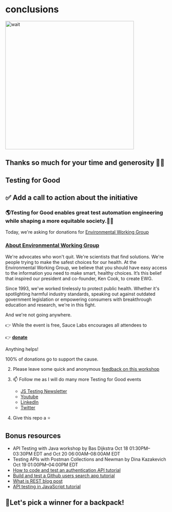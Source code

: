 # conclusions

<img alt="wait" src="https://media.giphy.com/media/fX1JmOTb65KbdDYuGn/giphy.gif" alt="wait" width="400"/>

## Thanks so much for your time and generosity 🙌👏

## Testing for Good

## ✅ Add a call to action about the initiative

### 🌎Testing for Good enables great test automation engineering while shaping a more equitable society.👩‍💻

Today, we're asking for donations for [Environmental Working Group](https://buy.stripe.com/9AQdU42lj9i7bHGcMN)

### [About Environmental Working Group](https://www.ewg.org/)

We're advocates who won't quit. We're scientists that find solutions. We're people trying to make the safest choices for our health. At the Environmental Working Group, we believe that you should have easy access to the information you need to make smart, healthy choices. It’s this belief that inspired our president and co-founder, Ken Cook, to create EWG.  

Since 1993, we've worked tirelessly to protect public health. Whether it's spotlighting harmful industry standards, speaking out against outdated government legislation or empowering consumers with breakthrough education and research, we're in this fight. 

And we're not going anywhere.

👉 While the event is free, Sauce Labs encourages all attendees to 

👉 **[donate](https://buy.stripe.com/9AQdU42lj9i7bHGcMN)** 

Anything helps! 

100% of donations go to support the cause.

2. Please leave some quick and anonymous [feedback on this workshop](https://forms.gle/HtofXK4ttHgfpDWc6)
3. 📫 Follow me as I will do many more Testing for Good events

   - [JS Testing Newsletter](https://ultimateqa.ck.page/js-testing-tips)
   - [Youtube](https://youtube.com/ultimateqa)
   - [LinkedIn](https://www.linkedin.com/in/nikolayadvolodkin/)
   - [Twitter](https://twitter.com/Nikolay_A00)

4. Give this repo a ⭐

## Bonus resources

- API Testing with Java workshop by Bas Dijkstra Oct 18 01:30PM–03:30PM EDT and Oct 20 06:00AM–08:00AM EDT
- Testing APIs with Postman Collections and Newman by Dina Kazakevich Oct 19 01:00PM–04:00PM EDT
- [How to code and test an authentication API tutorial](https://youtu.be/klIAT82UtVs)
- [Build and test a Github users search app tutorial](https://youtu.be/EvZ6pjgYA38)
- [What is REST blog post](https://restfulapi.net/)
- [API testing in JavaScript tutorial](https://testautomationu.applitools.com/javascript-api-testing/)


## 💃Let's pick a winner for a backpack!
